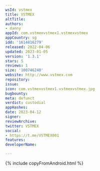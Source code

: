 ```yaml
---
wsId: vstmex
title: VSTMEX
altTitle: 
authors:
- danny
appId: com.vstmexvstmex1.vstmexvstmex
appCountry: sg
idd: '1614816279'
released: 2022-04-06
updated: 2023-01-05
version: '1.3.1'
stars: 5
reviews: 1
size: '100746240'
website: http://www.vstmex.com
repository: 
issue: 
icon: com.vstmexvstmex1.vstmexvstmex.jpg
bugbounty: 
meta: defunct
verdict: custodial
appHashes: 
date: 2023-04-12
signer: 
reviewArchive: 
twitter: VSTMEX
social:
- https://t.me/VSTMEX001
features: 
developerName: 

---
```


{% include copyFromAndroid.html %}

